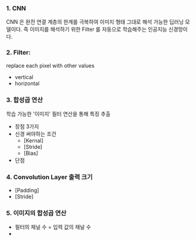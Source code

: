 ### 1. CNN
CNN 은 완전 연결 계층의 한계를 극복하여 이미지 형태 그대로 해석 가능한 딥러닝 모델이다.
즉 이미지를 해석하기 위한 Filter 를 자동으로 학습해주는 인공지능 신경망이다.

### 2. Filter:
replace each pixel with other values
- vertical
- horizontal


### 3. 합성곱 연산
학습 가능한 '이미지' 필터 연산을 통해 특징 추출

- 장점 3가지
- 신경 써야하는 조건
	- [Kernal]
	- [Stride]
	- [Bias]
- 단점

### 4. Convolution Layer 출력 크기
- [Padding]
- [Stride]

### 5. 이미지의 합성곱 연산
- 필터의 채널 수 = 입력 값의 채널 수
- 